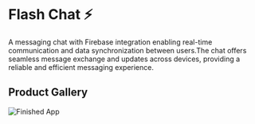 # Flash Chat ⚡️

A messaging chat with Firebase integration enabling real-time communication and data synchronization between users.The chat offers seamless message exchange and updates across devices, providing a reliable and efficient messaging experience.

## Product Gallery

![Finished App](https://github.com/londonappbrewery/Images/blob/master/flash_chat_flutter_demo.gif)
